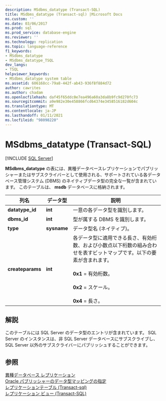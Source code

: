 ```yaml
---
description: MSdbms_datatype (Transact-SQL)
title: MSdbms_datatype (Transact-sql) |Microsoft Docs
ms.custom: ''
ms.date: 03/06/2017
ms.prod: sql
ms.prod_service: database-engine
ms.reviewer: ''
ms.technology: replication
ms.topic: language-reference
f1_keywords:
- MSdbms_datatype
- MSdbms_datatype_TSQL
dev_langs:
- TSQL
helpviewer_keywords:
- MSdbms_datatype system table
ms.assetid: 606168cc-79a8-442f-ab43-936f8f884d72
author: cawrites
ms.author: chadam
ms.openlocfilehash: daf45f65ddc0e7ea496a60a3da8b9fc9d270fc73
ms.sourcegitcommit: a9e982e30e458866fcd64374e3458516182d604c
ms.translationtype: MT
ms.contentlocale: ja-JP
ms.lasthandoff: 01/11/2021
ms.locfileid: "98098220"
---
```

# <a name="msdbms_datatype-transact-sql"></a>MSdbms_datatype (Transact-SQL)
[!INCLUDE [SQL Server](../../includes/applies-to-version/sqlserver.md)]

  **MSdbms_datatype** の表には、異種データベースレプリケーションでパブリッシャーまたはサブスクライバーとして使用される、サポートされている各データベース管理システム (DBMS) のネイティブデータ型の完全な一覧が含まれています。 このテーブルは、 **msdb** データベースに格納されます。  
  
|列名|データ型|説明|  
|-----------------|---------------|-----------------|  
|**datatype_id**|**int**|一意の各データ型を識別します。|  
|**dbms_id**|**int**|型が属する DBMS を識別します。|  
|**type**|**sysname**|データ型名 (ネイティブ)。|  
|**createparams**|**int**|各データ型に適用できる長さ、有効桁数、および小数点以下桁数の組み合わせを表すビットマップです。以下の要素が含まれます。<br /><br /> **0x1** = 有効桁数。<br /><br /> **0x2** = スケール。<br /><br /> **0x4** = 長さ。|  
  
## <a name="remarks"></a>解説  
 このテーブルには SQL Server のデータ型のエントリが含まれています。 SQL Server のインスタンスは、非 SQL Server データベースにサブスクライブし、SQL Server 以外のサブスクライバーにパブリッシュすることができます。  
  
## <a name="see-also"></a>参照  
 [異種データベース レプリケーション](../../relational-databases/replication/non-sql/heterogeneous-database-replication.md)   
 [Oracle パブリッシャーのデータ型マッピングの指定](../../relational-databases/replication/publish/specify-data-type-mappings-for-an-oracle-publisher.md)   
 [レプリケーションテーブル &#40;Transact-sql&#41;](../../relational-databases/system-tables/replication-tables-transact-sql.md)   
 [レプリケーション ビュー &#40;Transact-SQL&#41;](../../relational-databases/system-views/replication-views-transact-sql.md)  
  
  
